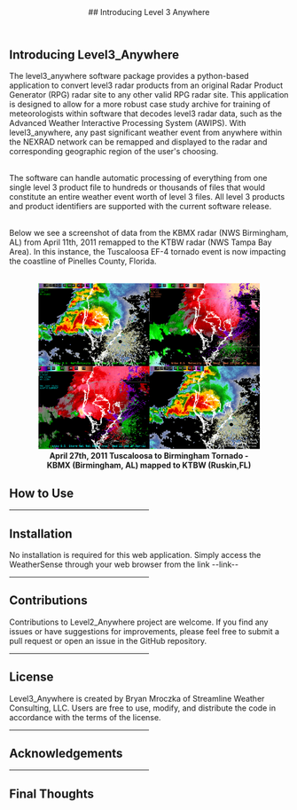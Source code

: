 <header>
## Introducing Level 3 Anywhere
</header>

## Introducing Level3_Anywhere

The level3_anywhere software package provides a python-based application to convert level3 radar products from an original Radar Product Generator (RPG) radar site to any other valid RPG radar site. This application is designed to allow for a more robust case study archive for training of meteorologists within software that decodes level3 radar data, such as the Advanced Weather Interactive Processing System (AWIPS). With level3_anywhere, any past significant weather event from anywhere within the NEXRAD network can be remapped and displayed to the radar and corresponding geographic region of the user's choosing.<br><br>

The software can handle automatic processing of everything from one single level 3 product file to hundreds or thousands of files that would constitute an entire weather event worth of level 3 files. All level 3 products and product identifiers are supported with the current software release.<br><br>

Below we see a screenshot of data from the KBMX radar (NWS Birmingham, AL) from April 11th, 2011 remapped to the KTBW radar (NWS Tampa Bay Area). In this instance, the Tuscaloosa EF-4 tornado event is now impacting the coastline of Pinelles County, Florida.<br><br>

<center><img src="images/bmx2tbw-1.png" alt="KBMX Remapped to KTBW" width="400" height="300"><br>
<b>April 27th, 2011 Tuscaloosa to Birmingham Tornado - <br>
KBMX (Birmingham, AL) mapped to KTBW (Ruskin,FL)</b></center></center>

<!--![screenshot](images/bmx2tbw-1.png)-->

## How to Use


<hr style="width:50%;text-align:left;margin-left:0">

## Installation
No installation is required for this web application. Simply access the WeatherSense through your web browser from the link --link--

<hr style="width:50%;text-align:left;margin-left:0">

## Contributions
Contributions to Level2_Anywhere project are welcome. If you find any issues or have suggestions for improvements, please feel free to submit a pull request or open an issue in the GitHub repository.

<hr style="width:50%;text-align:left;margin-left:0">

## License
Level3_Anywhere is created by Bryan Mroczka of Streamline Weather Consulting, LLC. Users are free to use, modify, and distribute the code in accordance with the terms of the license.

<hr style="width:50%;text-align:left;margin-left:0">

## Acknowledgements

<hr style="width:50%;text-align:left;margin-left:0">

## Final Thoughts


<footer>

<!--
  <<< Author notes: Footer >>>
  Add a link to get support, GitHub status page, code of conduct, license link.
-->

</footer>
